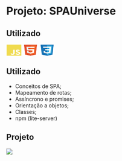 # Projeto: SPAUniverse

## Utilizado
<img align="center" alt="Mend-Js" height="30" width="40" src="https://raw.githubusercontent.com/devicons/devicon/master/icons/javascript/javascript-plain.svg"> <img align="center" alt="Mend-HTML" height="30" width="40" src="https://raw.githubusercontent.com/devicons/devicon/master/icons/html5/html5-original.svg"> <img align="center" alt="Mend-CSS" height="30" width="40" src="https://raw.githubusercontent.com/devicons/devicon/master/icons/css3/css3-original.svg">

## Utilizado

- Conceitos de SPA;
- Mapeamento de rotas;
- Assíncrono e promises;
- Orientação a objetos;
- Classes;
- npm (lite-server)

## Projeto
<img src="https://i.ibb.co/XDQvBrJ/Captura-de-tela-2024-07-02-194206.png" border="0">
